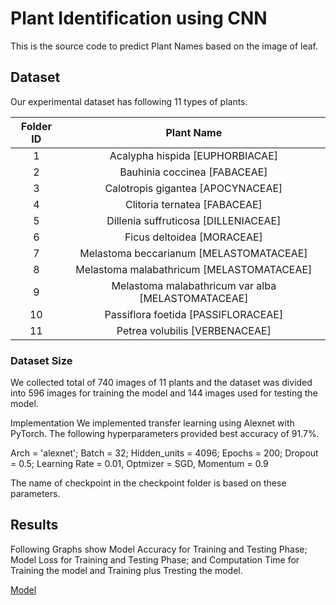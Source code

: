 # Plant Identification using CNN

This is the source code to predict Plant Names based on the image of leaf.

## Dataset
Our experimental dataset has following 11 types of plants.

| Folder ID | Plant Name |
|:-------------:|:-------------:|
| 1   | Acalypha hispida [EUPHORBIACAE] |
| 2   | Bauhinia coccinea [FABACEAE] |
| 3   | Calotropis gigantea [APOCYNACEAE] |
| 4   | Clitoria ternatea [FABACEAE] |
| 5   | Dillenia suffruticosa [DILLENIACEAE] |
| 6   | Ficus deltoidea [MORACEAE] |
| 7   | Melastoma beccarianum [MELASTOMATACEAE] |
| 8   | Melastoma malabathricum [MELASTOMATACEAE] |
| 9   | Melastoma malabathricum var alba [MELASTOMATACEAE] |
| 10 | Passiflora foetida [PASSIFLORACEAE] |
| 11 | Petrea volubilis [VERBENACEAE] |

### Dataset Size
We collected total of 740 images of 11 plants and the dataset was divided into 596 images for training the model and 144 images used for testing the model.

Implementation
We implemented transfer learning using Alexnet with PyTorch. The following hyperparameters provided best accuracy of 91.7%.

Arch = 'alexnet'; Batch = 32; Hidden_units = 4096; Epochs = 200; Dropout = 0.5; Learning Rate = 0.01, Optmizer = SGD, Momentum = 0.9

The name of checkpoint in the checkpoint folder is based on these parameters.

## Results
Following Graphs show Model Accuracy for Training and Testing Phase; Model Loss for Training and Testing Phase; and Computation Time for Training the model and Training plus Tresting the model.

[Model](https://github.com/naneja/plants/blob/master/figs/model.png)

